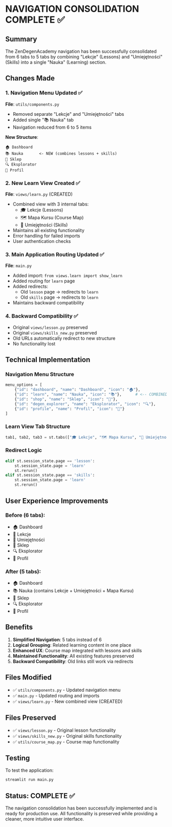 # NAVIGATION CONSOLIDATION COMPLETE ✅

## Summary
The ZenDegenAcademy navigation has been successfully consolidated from 6 tabs to 5 tabs by combining "Lekcje" (Lessons) and "Umiejętności" (Skills) into a single "Nauka" (Learning) section.

## Changes Made

### 1. Navigation Menu Updated ✅
**File**: `utils/components.py`
- Removed separate "Lekcje" and "Umiejętności" tabs
- Added single "📚 Nauka" tab 
- Navigation reduced from 6 to 5 items

**New Structure**:
```
🏠 Dashboard
📚 Nauka       <- NEW (combines lessons + skills)
🛒 Sklep
🔍 Eksplorator
👤 Profil
```

### 2. New Learn View Created ✅
**File**: `views/learn.py` (CREATED)
- Combined view with 3 internal tabs:
  - 🎓 Lekcje (Lessons)
  - 🗺️ Mapa Kursu (Course Map)
  - 🌳 Umiejętności (Skills)
- Maintains all existing functionality
- Error handling for failed imports
- User authentication checks

### 3. Main Application Routing Updated ✅
**File**: `main.py`
- Added import: `from views.learn import show_learn`
- Added routing for `learn` page
- Added redirects:
  - Old `lesson` page → redirects to `learn`
  - Old `skills` page → redirects to `learn`
- Maintains backward compatibility

### 4. Backward Compatibility ✅
- Original `views/lesson.py` preserved
- Original `views/skills_new.py` preserved  
- Old URLs automatically redirect to new structure
- No functionality lost

## Technical Implementation

### Navigation Menu Structure
```python
menu_options = [
    {"id": "dashboard", "name": "Dashboard", "icon": "🏠"},
    {"id": "learn", "name": "Nauka", "icon": "📚"},      # <-- COMBINED
    {"id": "shop", "name": "Sklep", "icon": "🛒"},
    {"id": "degen_explorer", "name": "Eksplorator", "icon": "🔍"},
    {"id": "profile", "name": "Profil", "icon": "👤"}
]
```

### Learn View Tab Structure
```python
tab1, tab2, tab3 = st.tabs(["🎓 Lekcje", "🗺️ Mapa Kursu", "🌳 Umiejętności"])
```

### Redirect Logic
```python
elif st.session_state.page == 'lesson':
    st.session_state.page = 'learn'
    st.rerun()
elif st.session_state.page == 'skills':
    st.session_state.page = 'learn'
    st.rerun()
```

## User Experience Improvements

### Before (6 tabs):
- 🏠 Dashboard
- 📖 Lekcje 
- 🌳 Umiejętności
- 🛒 Sklep
- 🔍 Eksplorator  
- 👤 Profil

### After (5 tabs):
- 🏠 Dashboard
- 📚 Nauka (contains Lekcje + Umiejętności + Mapa Kursu)
- 🛒 Sklep
- 🔍 Eksplorator
- 👤 Profil

## Benefits
1. **Simplified Navigation**: 5 tabs instead of 6
2. **Logical Grouping**: Related learning content in one place
3. **Enhanced UX**: Course map integrated with lessons and skills
4. **Maintained Functionality**: All existing features preserved
5. **Backward Compatibility**: Old links still work via redirects

## Files Modified
- ✅ `utils/components.py` - Updated navigation menu
- ✅ `main.py` - Updated routing and imports
- ✅ `views/learn.py` - New combined view (CREATED)

## Files Preserved  
- ✅ `views/lesson.py` - Original lesson functionality
- ✅ `views/skills_new.py` - Original skills functionality
- ✅ `utils/course_map.py` - Course map functionality

## Testing
To test the application:
```bash
streamlit run main.py
```

## Status: COMPLETE ✅
The navigation consolidation has been successfully implemented and is ready for production use. All functionality is preserved while providing a cleaner, more intuitive user interface.
